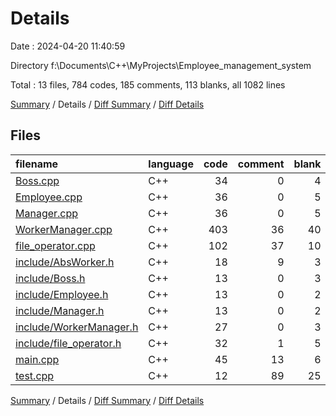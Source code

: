 # Details

Date : 2024-04-20 11:40:59

Directory f:\\Documents\\C++\\MyProjects\\Employee_management_system

Total : 13 files,  784 codes, 185 comments, 113 blanks, all 1082 lines

[Summary](results.md) / Details / [Diff Summary](diff.md) / [Diff Details](diff-details.md)

## Files
| filename | language | code | comment | blank | total |
| :--- | :--- | ---: | ---: | ---: | ---: |
| [Boss.cpp](/Boss.cpp) | C++ | 34 | 0 | 4 | 38 |
| [Employee.cpp](/Employee.cpp) | C++ | 36 | 0 | 5 | 41 |
| [Manager.cpp](/Manager.cpp) | C++ | 36 | 0 | 5 | 41 |
| [WorkerManager.cpp](/WorkerManager.cpp) | C++ | 403 | 36 | 40 | 479 |
| [file_operator.cpp](/file_operator.cpp) | C++ | 102 | 37 | 10 | 149 |
| [include/AbsWorker.h](/include/AbsWorker.h) | C++ | 18 | 9 | 3 | 30 |
| [include/Boss.h](/include/Boss.h) | C++ | 13 | 0 | 3 | 16 |
| [include/Employee.h](/include/Employee.h) | C++ | 13 | 0 | 2 | 15 |
| [include/Manager.h](/include/Manager.h) | C++ | 13 | 0 | 2 | 15 |
| [include/WorkerManager.h](/include/WorkerManager.h) | C++ | 27 | 0 | 3 | 30 |
| [include/file_operator.h](/include/file_operator.h) | C++ | 32 | 1 | 5 | 38 |
| [main.cpp](/main.cpp) | C++ | 45 | 13 | 6 | 64 |
| [test.cpp](/test.cpp) | C++ | 12 | 89 | 25 | 126 |

[Summary](results.md) / Details / [Diff Summary](diff.md) / [Diff Details](diff-details.md)